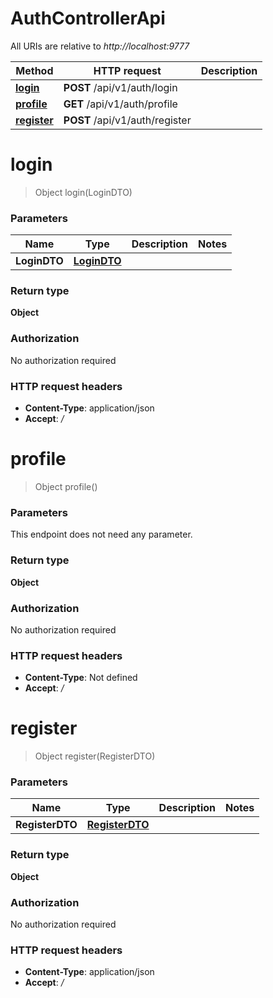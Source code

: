 # AuthControllerApi

All URIs are relative to *http://localhost:9777*

| Method | HTTP request | Description |
|------------- | ------------- | -------------|
| [**login**](AuthControllerApi.md#login) | **POST** /api/v1/auth/login |  |
| [**profile**](AuthControllerApi.md#profile) | **GET** /api/v1/auth/profile |  |
| [**register**](AuthControllerApi.md#register) | **POST** /api/v1/auth/register |  |


<a name="login"></a>
# **login**
> Object login(LoginDTO)



### Parameters

|Name | Type | Description  | Notes |
|------------- | ------------- | ------------- | -------------|
| **LoginDTO** | [**LoginDTO**](../Models/LoginDTO.md)|  | |

### Return type

**Object**

### Authorization

No authorization required

### HTTP request headers

- **Content-Type**: application/json
- **Accept**: */*

<a name="profile"></a>
# **profile**
> Object profile()



### Parameters
This endpoint does not need any parameter.

### Return type

**Object**

### Authorization

No authorization required

### HTTP request headers

- **Content-Type**: Not defined
- **Accept**: */*

<a name="register"></a>
# **register**
> Object register(RegisterDTO)



### Parameters

|Name | Type | Description  | Notes |
|------------- | ------------- | ------------- | -------------|
| **RegisterDTO** | [**RegisterDTO**](../Models/RegisterDTO.md)|  | |

### Return type

**Object**

### Authorization

No authorization required

### HTTP request headers

- **Content-Type**: application/json
- **Accept**: */*


